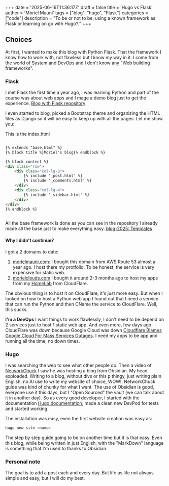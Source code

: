 +++
date = '2025-06-16T11:36:17Z'
draft = false
title = 'Hugo vs Flask'
auther = 'Moriel Mauni'
tags = ["blog", "hugo", "Flask"]
categories = ["code"]
description = "To be or not to be, using a known framework as Flask or learning on go with Hugo?."
+++

## Choices
At first, I wanted to make this blog with Python Flask. That the framework I know how to work with, not flawless but I know my way in it.
I come from the world of System and DevOps and I don't know any "Web building frameworks".

### Flask

I met Flask the first time a year ago, I was learning Python and part of the course was about web apps and I mage a demo blog just to get the experience.
[Blog with Flask repository](https://github.com/MorielMauni/Blog_With_Flask)

I even started to blog, picked a Bootstrap theme and organizing the HTML files as Django so it will be easy to keep up with all the pages.
Let me show you:

This is the index.html
```
```
```HTML
{% extends "base.html" %}
{% block title %}Moriel's blog{% endblock %}

{% block content %}
<div class="row">
    <div class="col-lg-8">
        {% include '_post.html' %}
        {% include '_comments.html' %}
    </div>
    <div class="col-lg-4">
        {% include '_sidebar.html' %}
    </div>
</div>
{% endblock %}
```
```
```

All the base framework is done as you can see in the repository I already made all the base just to make everything easy.
[blog-2025: Templates](https://github.com/MorielMauni/blog-2025/tree/master/templates)

#### Why I didn't continue?

I got a 2 domains to date:
1. [morielmauni.com](https://morielmauni.com): I bought this domain from AWS Route 53 almost a year ago. I host there my protfolio. To be honest, the service is very expensive for static web.
2. [morielclouds.com](morielclouds.com) I bought it around 2-3 months ago to host my apps from my [HomeLab](https://github.com/MorielMauni/homelab-2025) from CloudFlare. 

The obvious thing is to host it on CloudFlare, it's just more easy. But when I looked on how to host a Python web app I found out that I need a service that can run the Python and then CName the service to CloudFlare. Well, this sucks. 

**I'm a DevOps** I want things to work flawlessly, I don't need to be depend on 2 services just to host 1 static web app. And even more, few days ago CloudFlare was down because Google Cloud was down [Cloudflare Blames Google Cloud For Mass Services Outages](https://www.crn.com/news/cloud/2025/multiple-cloud-services-down-as-google-cloudflare-resolve-issues). I need my apps to be app and running all the time, no down times.

### Hugo 

I was searching the web to see what other people do. Then a video of [NetworkChuck](https://www.youtube.com/@NetworkChuck) I saw he was hosting a blog from Obsidian. My head exploaded. Writing to a blog, without divs or this p thingy, just writing plain English, no AI use to write my website of choice, WOW!.
NetworkChuck guide was kind of chunky for what I want. The use of Obsidian is good, everyone use it this days, but I "Open Sourced" the vault (we can talk about it in another day).
So as every good developer, I started with the documentation [Hugo documentation](https://gohugo.io/getting-started/quick-start/), made a clean new DevPod for tests and started working.

The installation was easy, even the first website creation was easy as:
```bash 
hugo new site <name>
```

The step by step guide going to be on another time but it is that easy.
Even this blog, while being written in just English, with the "MarkDown" language is something that I'm used to thanks to Obsidian.


### Personal note 

The goal is to add a post each and every day. But life as life not always simple and easy, but I will do my best. 

